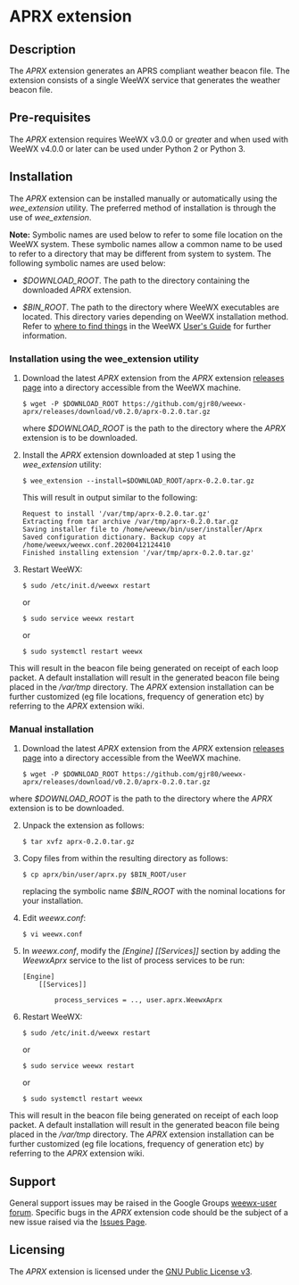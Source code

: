 # APRX extension #

## Description ##

The *APRX* extension generates an APRS compliant weather beacon file. The extension consists of a single WeeWX service that generates the weather beacon file.

## Pre-requisites ##

The *APRX* extension requires WeeWX v3.0.0 or g*rea*ter and when used with WeeWX v4.0.0 or later can be used under Python 2 or Python 3.

## Installation ##

The *APRX* extension can be installed manually or automatically using the *wee_extension* utility. The preferred method of installation is through the use of *wee_extension*.

**Note:**   Symbolic names are used below to refer to some file location on the WeeWX system. These symbolic names allow a common name to be used to refer to a directory that may be different from system to system. The following symbolic names are used below:

-   *$DOWNLOAD_ROOT*. The path to the directory containing the downloaded *APRX* extension.

-   *$BIN_ROOT*. The path to the directory where WeeWX executables are located. This directory varies depending on WeeWX installation method. Refer to [where to find things](http://weewx.com/docs/usersguide.htm#Where_to_find_things "where to find things") in the WeeWX [User's Guide](http://weewx.com/docs/usersguide.htm "User's Guide to the WeeWX Weather System") for further information.

### Installation using the wee_extension utility ###

1.  Download the latest *APRX* extension from the *APRX* extension [releases page](https://github.com/gjr80/weewx-aprx/releases) into a directory accessible from the WeeWX machine.

        $ wget -P $DOWNLOAD_ROOT https://github.com/gjr80/weewx-aprx/releases/download/v0.2.0/aprx-0.2.0.tar.gz

    where *$DOWNLOAD_ROOT* is the path to the directory where the *APRX* extension is to be downloaded.

2.  Install the *APRX* extension downloaded at step 1 using the *wee_extension* utility:

        $ wee_extension --install=$DOWNLOAD_ROOT/aprx-0.2.0.tar.gz

    This will result in output similar to the following:

        Request to install '/var/tmp/aprx-0.2.0.tar.gz'
        Extracting from tar archive /var/tmp/aprx-0.2.0.tar.gz
        Saving installer file to /home/weewx/bin/user/installer/Aprx
        Saved configuration dictionary. Backup copy at /home/weewx/weewx.conf.20200412124410
        Finished installing extension '/var/tmp/aprx-0.2.0.tar.gz'

3.  Restart WeeWX:

        $ sudo /etc/init.d/weewx restart

    or

        $ sudo service weewx restart
        
    or
    
        $ sudo systemctl restart weewx

This will result in the beacon file being generated on receipt of each loop packet. A default installation will result in the generated beacon file being placed in the */var/tmp* directory. The *APRX* extension installation can be further customized (eg file locations, frequency of generation etc) by referring to the *APRX* extension wiki.

### Manual installation ###

1.  Download the latest *APRX* extension from the *APRX* extension [releases page](https://github.com/gjr80/weewx-aprx/releases) into a directory accessible from the WeeWX machine.
         
        $ wget -P $DOWNLOAD_ROOT https://github.com/gjr80/weewx-aprx/releases/download/v0.2.0/aprx-0.2.0.tar.gz
 
   where *$DOWNLOAD_ROOT* is the path to the directory where the *APRX* extension is to be downloaded.

2.  Unpack the extension as follows:

        $ tar xvfz aprx-0.2.0.tar.gz

3.  Copy files from within the resulting directory as follows:

        $ cp aprx/bin/user/aprx.py $BIN_ROOT/user

    replacing the symbolic name *$BIN_ROOT* with the nominal locations for your installation.

4.  Edit *weewx.conf*:

        $ vi weewx.conf

5.  In *weewx.conf*, modify the *[Engine] [[Services]]* section by adding the *WeewxAprx* service to the list of process services to be run:

        [Engine]
            [[Services]]

                process_services = .., user.aprx.WeewxAprx

6.  Restart WeeWX:

        $ sudo /etc/init.d/weewx restart

    or

        $ sudo service weewx restart

    or

        $ sudo systemctl restart weewx

This will result in the beacon file being generated on receipt of each loop packet. A default installation will result in the generated beacon file being placed in the */var/tmp* directory. The *APRX* extension installation can be further customized (eg file locations, frequency of generation etc) by referring to the *APRX* extension wiki.

## Support ##

General support issues may be raised in the Google Groups [weewx-user forum](https://groups.google.com/group/weewx-user "Google Groups weewx-user forum"). Specific bugs in the *APRX* extension code should be the subject of a new issue raised via the [Issues Page](https://github.com/gjr80/weewx-aprx/issues "APRX extension Issues").

## Licensing ##

The *APRX* extension is licensed under the [GNU Public License v3](https://github.com/gjr80/weewx-aprx/blob/master/LICENSE "*APRX* extension License").
